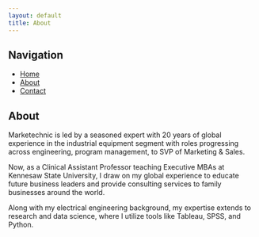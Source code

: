 ```yaml
---
layout: default
title: About
---
```

## Navigation

- [Home](index.md)
- [About](about.md)
- [Contact](contact.md)

## About

Marketechnic is led by a seasoned expert with 20 years of global experience in the industrial equipment segment with roles progressing across engineering, program management, to SVP of Marketing & Sales.

Now, as a Clinical Assistant Professor teaching Executive MBAs at Kennesaw State University, I draw on my global experience to educate future business leaders and provide consulting services to family businesses around the world. 

Along with my electrical engineering background, my expertise extends to research and data science, where I utilize tools like Tableau, SPSS, and Python.
